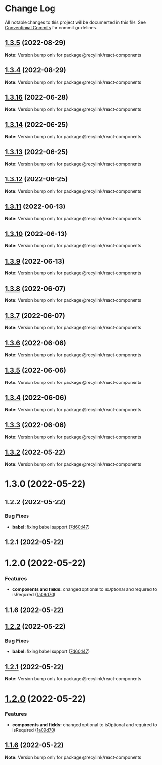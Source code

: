 # Change Log

All notable changes to this project will be documented in this file.
See [Conventional Commits](https://conventionalcommits.org) for commit guidelines.

## [1.3.5](https://github.com/recylink/recylink-commons/compare/@recylink/react-components@1.3.4...@recylink/react-components@1.3.5) (2022-08-29)

**Note:** Version bump only for package @recylink/react-components





## [1.3.4](https://github.com/recylink/recylink-commons/compare/@recylink/react-components@1.3.3...@recylink/react-components@1.3.4) (2022-08-29)

**Note:** Version bump only for package @recylink/react-components





## [1.3.16](https://github.com/recylink/recylink-commons/compare/@recylink/react-components@1.3.15...@recylink/react-components@1.3.16) (2022-06-28)

**Note:** Version bump only for package @recylink/react-components





## [1.3.14](https://github.com/recylink/recylink-commons/compare/v1.3.13...v1.3.14) (2022-06-25)

**Note:** Version bump only for package @recylink/react-components





## [1.3.13](https://github.com/recylink/recylink-commons/compare/v1.3.12...v1.3.13) (2022-06-25)

**Note:** Version bump only for package @recylink/react-components





## [1.3.12](https://github.com/recylink/recylink-commons/compare/v1.3.11...v1.3.12) (2022-06-25)

**Note:** Version bump only for package @recylink/react-components





## [1.3.11](https://github.com/recylink/recylink-commons/compare/v1.3.10...v1.3.11) (2022-06-13)

**Note:** Version bump only for package @recylink/react-components





## [1.3.10](https://github.com/recylink/recylink-commons/compare/v1.3.9...v1.3.10) (2022-06-13)

**Note:** Version bump only for package @recylink/react-components





## [1.3.9](https://github.com/recylink/recylink-commons/compare/v1.3.8...v1.3.9) (2022-06-13)

**Note:** Version bump only for package @recylink/react-components





## [1.3.8](https://github.com/recylink/recylink-commons/compare/v1.3.7...v1.3.8) (2022-06-07)

**Note:** Version bump only for package @recylink/react-components





## [1.3.7](https://github.com/recylink/recylink-commons/compare/v1.3.6...v1.3.7) (2022-06-07)

**Note:** Version bump only for package @recylink/react-components





## [1.3.6](https://github.com/recylink/recylink-commons/compare/v1.3.5...v1.3.6) (2022-06-06)

**Note:** Version bump only for package @recylink/react-components





## [1.3.5](https://github.com/recylink/recylink-commons/compare/v1.3.4...v1.3.5) (2022-06-06)

**Note:** Version bump only for package @recylink/react-components





## [1.3.4](https://github.com/recylink/recylink-commons/compare/v1.3.3...v1.3.4) (2022-06-06)

**Note:** Version bump only for package @recylink/react-components





## [1.3.3](https://github.com/recylink/recylink-commons/compare/v1.3.2...v1.3.3) (2022-06-06)

**Note:** Version bump only for package @recylink/react-components





## [1.3.2](https://github.com/recylink/recylink-commons/compare/v1.2.2...v1.3.2) (2022-05-22)

**Note:** Version bump only for package @recylink/react-components





# 1.3.0 (2022-05-22)



## 1.2.2 (2022-05-22)


### Bug Fixes

* **babel:** fixing babel support ([7d60d47](https://github.com/recylink/recylink-commons/commit/7d60d477a6bb37936d89d7e1c9acd8eac25ffcf4))



## 1.2.1 (2022-05-22)



# 1.2.0 (2022-05-22)


### Features

* **components and fields:** changed optional to isOptional and required to isRequired ([1a09d70](https://github.com/recylink/recylink-commons/commit/1a09d708ec4f32b207488fe43644dc32149aca6a))



## 1.1.6 (2022-05-22)





## [1.2.2](https://github.com/recylink/recylink-commons/compare/v1.2.1...v1.2.2) (2022-05-22)


### Bug Fixes

* **babel:** fixing babel support ([7d60d47](https://github.com/recylink/recylink-commons/commit/7d60d477a6bb37936d89d7e1c9acd8eac25ffcf4))





## [1.2.1](https://github.com/recylink/recylink-commons/compare/v1.2.0...v1.2.1) (2022-05-22)

**Note:** Version bump only for package @recylink/react-components





# [1.2.0](https://github.com/recylink/recylink-commons/compare/v1.1.6...v1.2.0) (2022-05-22)


### Features

* **components and fields:** changed optional to isOptional and required to isRequired ([1a09d70](https://github.com/recylink/recylink-commons/commit/1a09d708ec4f32b207488fe43644dc32149aca6a))





## [1.1.6](https://github.com/recylink/recylink-commons/compare/v1.1.5...v1.1.6) (2022-05-22)

**Note:** Version bump only for package @recylink/react-components
